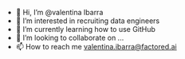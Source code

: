 - 👋 Hi, I’m @valentina Ibarra
- 👀 I’m interested in recruiting data engineers
- 🌱 I’m currently learning how to use GitHub
- 💞️ I’m looking to collaborate on ...
- 📫 How to reach me valentina.ibarra@factored.ai

<!---
valentinaib/valentinaib is a ✨ special ✨ repository because its `README.md` (this file) appears on your GitHub profile.
You can click the Preview link to take a look at your changes.
--->
